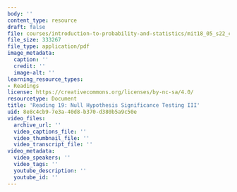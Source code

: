 ```yaml
---
body: ''
content_type: resource
draft: false
file: courses/introduction-to-probability-and-statistics/mit18_05_s22_class19-prep.pdf
file_size: 333267
file_type: application/pdf
image_metadata:
  caption: ''
  credit: ''
  image-alt: ''
learning_resource_types:
- Readings
license: https://creativecommons.org/licenses/by-nc-sa/4.0/
resourcetype: Document
title: 'Reading 19: Null Hypothesis Significance Testing III'
uid: 8e8c4cb9-7e3a-40d8-b370-d380b5a9c50e
video_files:
  archive_url: ''
  video_captions_file: ''
  video_thumbnail_file: ''
  video_transcript_file: ''
video_metadata:
  video_speakers: ''
  video_tags: ''
  youtube_description: ''
  youtube_id: ''
---
```

